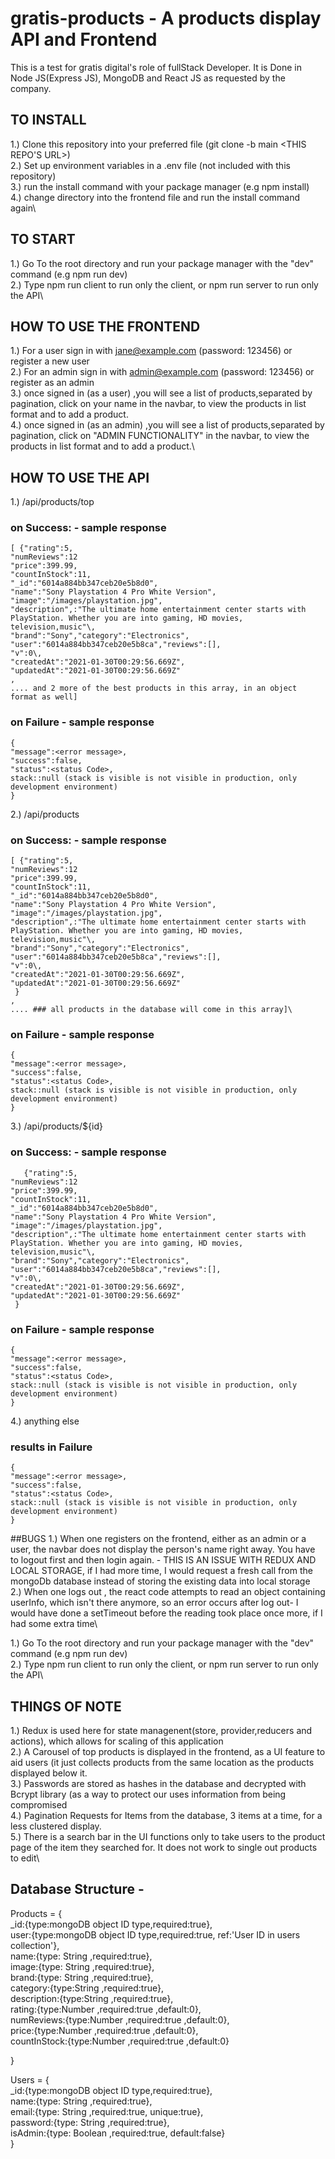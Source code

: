 # gratis-products - A products display API and Frontend

This is  a test for gratis digital's role of fullStack Developer. It is Done in Node JS(Express JS), MongoDB and React JS as requested by the company.

## TO INSTALL 

 1.) Clone this repository into your preferred file (git clone -b main <THIS REPO'S URL>)\
 2.) Set up environment variables in a .env file (not included with this repository)\
 3.) run the install command with your package manager (e.g npm install)\
 4.) change directory into the frontend file and run the install command again\
 
 ## TO START 

 1.) Go To the root directory and run your package manager with the "dev" command (e.g npm run dev)\
 2.) Type npm run client to run only the client, or npm run server to run only the API\
 
  ## HOW TO USE THE FRONTEND
  1.) For a user sign in with jane@example.com (password: 123456) or register a new user\
  2.) For an admin sign in with admin@example.com (password: 123456) or register as an admin\
  3.) once signed in (as a user) ,you will see a list of products,separated by pagination, click on your name in the navbar, to view the products in list format and to add a product.\
  4.)  once signed in (as an admin) ,you will see a list of products,separated by pagination, click on "ADMIN FUNCTIONALITY" in the navbar, to view the products in list format and to add a product.\
  
  ## HOW TO USE THE API
  1.) /api/products/top
   ###  on Success:  - sample response
    [ {"rating":5,
    "numReviews":12
    "price":399.99,
    "countInStock":11,
    "_id":"6014a884bb347ceb20e5b8d0",
    "name":"Sony Playstation 4 Pro White Version",
    "image":"/images/playstation.jpg",
    "description",:"The ultimate home entertainment center starts with PlayStation. Whether you are into gaming, HD movies, television,music"\,
    "brand":"Sony","category":"Electronics",
    "user":"6014a884bb347ceb20e5b8ca","reviews":[],
    "v":0\,
    "createdAt":"2021-01-30T00:29:56.669Z",
    "updatedAt":"2021-01-30T00:29:56.669Z"
    ,
    .... and 2 more of the best products in this array, in an object format as well]
    
   ### on Failure - sample response
    {
    "message":<error message>,
    "success":false,
    "status":<status Code>,
    stack::null (stack is visible is not visible in production, only development environment)
    }
  
  2.) /api/products
     
     
   ###  on Success: - sample response
    [ {"rating":5,
    "numReviews":12
    "price":399.99,
    "countInStock":11,
    "_id":"6014a884bb347ceb20e5b8d0",
    "name":"Sony Playstation 4 Pro White Version",
    "image":"/images/playstation.jpg",
    "description",:"The ultimate home entertainment center starts with PlayStation. Whether you are into gaming, HD movies, television,music"\,
    "brand":"Sony","category":"Electronics",
    "user":"6014a884bb347ceb20e5b8ca","reviews":[],
    "v":0\,
    "createdAt":"2021-01-30T00:29:56.669Z",
    "updatedAt":"2021-01-30T00:29:56.669Z"
     }
    ,
    .... ### all products in the database will come in this array]\
    
   ### on Failure - sample response
    {
    "message":<error message>,
    "success":false,
    "status":<status Code>,
    stack::null (stack is visible is not visible in production, only development environment)
    }
  
  3.) /api/products/${id}
  ###  on Success: - sample response
       {"rating":5,
    "numReviews":12
    "price":399.99,
    "countInStock":11,
    "_id":"6014a884bb347ceb20e5b8d0",
    "name":"Sony Playstation 4 Pro White Version",
    "image":"/images/playstation.jpg",
    "description",:"The ultimate home entertainment center starts with PlayStation. Whether you are into gaming, HD movies, television,music"\,
    "brand":"Sony","category":"Electronics",
    "user":"6014a884bb347ceb20e5b8ca","reviews":[],
    "v":0\,
    "createdAt":"2021-01-30T00:29:56.669Z",
    "updatedAt":"2021-01-30T00:29:56.669Z"
     }
     
   ### on Failure - sample response
    {
    "message":<error message>,
    "success":false,
    "status":<status Code>,
    stack::null (stack is visible is not visible in production, only development environment)
    }
  
  4.) anything else
  
  ### results in Failure
    {
    "message":<error message>,
    "success":false,
    "status":<status Code>,
    stack::null (stack is visible is not visible in production, only development environment)
    }
  
  ##BUGS
  1.) When one registers on the frontend, either as an admin or a user, the navbar does not display the person's name right away. You have to logout first and then login again. - THIS IS AN ISSUE WITH REDUX AND LOCAL STORAGE, if I had more time, I would request a fresh call from the mongoDb database instead of storing the existing data into local storage\
  2.) When one logs out , the react code attempts to read an object containing userInfo, which isn't there anymore, so an error occurs after log out- I would have done a setTimeout before the reading took place once more, if I had some extra time\
  

 1.) Go To the root directory and run your package manager with the "dev" command (e.g npm run dev)\
 2.) Type npm run client to run only the client, or npm run server to run only the API\
 
  ## THINGS OF NOTE 

 1.) Redux is used here for state managenent(store, provider,reducers and actions), which allows for scaling of this application\
 2.) A Carousel of top products is displayed in the frontend, as a UI feature to aid users (it just collects products from the same location as the products displayed below it.\
 3.) Passwords are stored as hashes in the database and decrypted with Bcrypt library (as a way to protect our uses information from being compromised\
 4.) Pagination Requests for Items from the database, 3 items at a time, for a less clustered display.\
 5.) There is a search bar in the UI functions only to take users to the product page of the item they searched for. It does not work to single out products to edit\
 
 
 ## Database Structure -
 
 Products = {\
        _id:{type:mongoDB object ID type,required:true},\
        user:{type:mongoDB object ID type,required:true, ref:'User ID in users collection'},\
        name:{type: String ,required:true},\
        image:{type: String ,required:true},\
        brand:{type: String ,required:true},\
        category:{type:String ,required:true},\
        description:{type:String ,required:true},\
        rating:{type:Number ,required:true ,default:0},\
        numReviews:{type:Number ,required:true ,default:0},\
        price:{type:Number ,required:true ,default:0},\
        countInStock:{type:Number ,required:true ,default:0}  
 
 }  
 
  Users = {\
        _id:{type:mongoDB object ID type,required:true},\
        name:{type: String ,required:true},\
        email:{type: String ,required:true, unique:true},\
        password:{type: String ,required:true},\
        isAdmin:{type: Boolean ,required:true, default:false}\
   }
